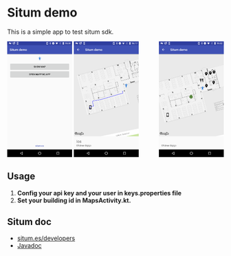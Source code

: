 # Situm demo
This is a simple app to test situm sdk.

<img src="./art/screenshot1.png" width="30%"/>
<img src="./art/screenshot2.png" width="30%" style="float: right;"/>
<img src="./art/screenshot3.png" width="30%"/>

## Usage
1. **Config your api key and your user in keys.properties file**
2. **Set your building id in MapsActivity.kt.**

## Situm doc
* [situm.es/developers](https://situm.es/en/developers)
* [Javadoc](http://developers.situm.es/sdk_documentation/android/javadoc/2.5.0/)